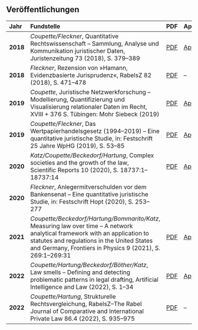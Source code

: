 ## Veröffentlichungen


| **Jahr** | **Fundstelle** | **PDF** | **Appendix** |
|:-|:-|:-|:-|
|**2018**| *Coupette/Fleckner*, Quantitative Rechtswissenschaft &ndash; Sammlung, Analyse und Kommunikation juristischer Daten, Juristenzeitung 73 (2018), S. 379&ndash;389      | [PDF](http://ssrn.com/abstract=3377384) | [Appendix](https://github.com/QuantLaw/jz-2018) |
|**2018**|*Fleckner*, Rezension von »Hamann, Evidenzbasierte Jurisprudenz«, RabelsZ 82 (2018), S. 471&ndash;478|[PDF](https://doi.org/10.1628/rabelsz-2018-0027)|&ndash;|
|**2019**| *Coupette*, Juristische Netzwerkforschung &ndash; Modellierung, Quantifizierung und Visualisierung relationaler Daten im Recht, XVIII + 376 S. Tübingen: Mohr Siebeck (2019) | [PDF](https://zenodo.org/record/2617115)  |   [Appendix](https://zenodo.org/record/2617125)  |
|**2019**| *Coupette/Fleckner*, Das Wertpapierhandelsgesetz (1994&ndash;2019) &ndash; Eine quantitative juristische Studie, in: Festschrift 25 Jahre WpHG (2019), S. 53&ndash;85      | [PDF](http://ssrn.com/abstract=3650261)     | [Appendix](https://zenodo.org/record/3237485)   |
|**2020**| *Katz/Coupette/Beckedorf/Hartung*, Complex societies and the growth of the law, Scientific&nbsp;Reports 10 (2020), S.&nbsp;18737:1&ndash;18737:14 |[PDF](https://rdcu.be/b9tNa) |[Appendix](https://www.readcube.com/articles/supplement?doi=10.1038%2Fs41598-020-73623-x) |
|**2020**| *Fleckner*, Anlegermitverschulden vor dem Bankensenat &ndash; Eine quantitative juristische Studie, in: Festschrift Hopt (2020), S. 253&ndash;277 | | |
|**2021**|*Coupette/Beckedorf/Hartung/Bommarito/Katz*, Measuring law over time &ndash; A network analytical framework with an application to statutes and regulations in the United States and Germany, Frontiers in Physics 9 (2021), S. 269:1–269:31|[PDF](https://www.frontiersin.org/articles/10.3389/fphy.2021.658463/full)|[Appendix](https://www.frontiersin.org/articles/10.3389/fphy.2021.658463/full#supplementary-material)|
|**2022**|*Coupette/Hartung/Beckedorf/Böther/Katz*, Law smells &ndash; Defining and detecting problematic patterns in legal drafting, Artificial Intelligence and Law (2022), S. 1–34 |[PDF](https://rdcu.be/cO6bE)|[Appendix](https://github.com/quantlaw/law-smells)|
|**2022**|*Coupette/Hartung*, Strukturelle Rechtsvergleichung, RabelsZ–The Rabel Journal of Comparative and International Private Law 86.4 (2022), S. 935–975|[PDF](https://papers.ssrn.com/sol3/papers.cfm?abstract_id=4107445)|–|
